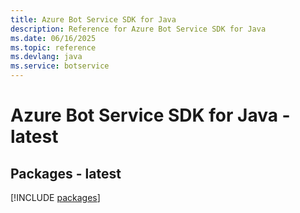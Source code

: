 ```yaml
---
title: Azure Bot Service SDK for Java
description: Reference for Azure Bot Service SDK for Java
ms.date: 06/16/2025
ms.topic: reference
ms.devlang: java
ms.service: botservice
---
```

# Azure Bot Service SDK for Java - latest
## Packages - latest
[!INCLUDE [packages](bot-service-index.md)]